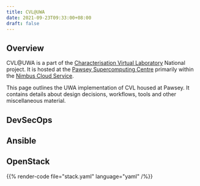 ```yaml
---
title: CVL@UWA
date: 2021-09-23T09:33:00+08:00
draft: false
---
```


## Overview

CVL@UWA is a part of the [Characterisation Virtual Laboratory](https://www.cvl.org.au/) National project. It is hosted at the [Pawsey Supercomputing Centre](https://pawsey.org.au/) primarily within the [Nimbus Cloud Service](https://pawsey.org.au/systems/nimbus-cloud-service/).

This page outlines the UWA implementation of CVL housed at Pawsey. It contains details about design decisions, workflows, tools and other miscellaneous material.

## DevSecOps

## Ansible

## OpenStack

{{% render-code file="stack.yaml" language="yaml" /%}}
